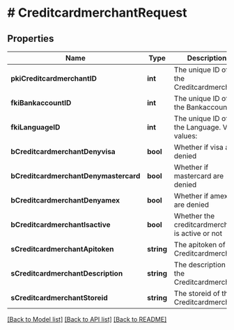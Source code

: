 # # CreditcardmerchantRequest

## Properties

Name | Type | Description | Notes
------------ | ------------- | ------------- | -------------
**pkiCreditcardmerchantID** | **int** | The unique ID of the Creditcardmerchant | [optional]
**fkiBankaccountID** | **int** | The unique ID of the Bankaccount |
**fkiLanguageID** | **int** | The unique ID of the Language.  Valid values:  |Value|Description| |-|-| |1|French| |2|English| | [optional]
**bCreditcardmerchantDenyvisa** | **bool** | Whether if visa are denied |
**bCreditcardmerchantDenymastercard** | **bool** | Whether if mastercard are denied |
**bCreditcardmerchantDenyamex** | **bool** | Whether if amex are denied |
**bCreditcardmerchantIsactive** | **bool** | Whether the creditcardmerchant is active or not |
**sCreditcardmerchantApitoken** | **string** | The apitoken of the Creditcardmerchant | [optional]
**sCreditcardmerchantDescription** | **string** | The description of the Creditcardmerchant |
**sCreditcardmerchantStoreid** | **string** | The storeid of the Creditcardmerchant |

[[Back to Model list]](../../README.md#models) [[Back to API list]](../../README.md#endpoints) [[Back to README]](../../README.md)
